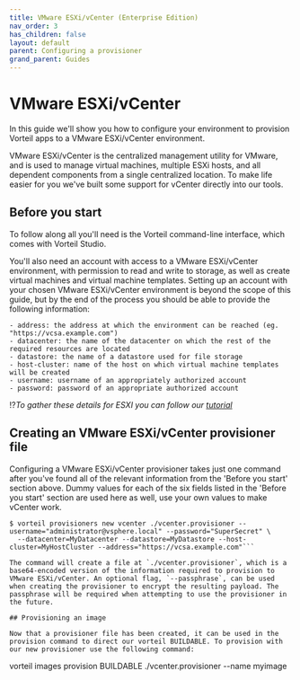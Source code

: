 ```yaml
---
title: VMware ESXi/vCenter (Enterprise Edition)
nav_order: 3
has_children: false
layout: default
parent: Configuring a provisioner
grand_parent: Guides
---
```


# VMware ESXi/vCenter

In this guide we'll show you how to configure your environment to provision Vorteil apps to a VMware ESXi/vCenter environment.

VMware ESXi/vCenter is the centralized management utility for VMware, and is used to manage virtual machines, multiple ESXi hosts, and all dependent components from a single centralized location. To make life easier for you we've built some support for vCenter directly into our tools. 

## Before you start

To follow along all you'll need is the Vorteil command-line interface, which comes with Vorteil Studio.

You'll also need an account with access to a VMware ESXi/vCenter environment, with permission to read and write to storage, as well as create virtual machines and virtual machine templates. Setting up an account with your chosen VMware ESXi/vCenter environment is beyond the scope of this guide, but by the end of the process you should be able to provide the following information:

    - address: the address at which the environment can be reached (eg. "https://vcsa.example.com")
    - datacenter: the name of the datacenter on which the rest of the required resources are located
    - datastore: the name of a datastore used for file storage
    - host-cluster: name of the host on which virtual machine templates will be created
    - username: username of an appropriately authorized account
    - password: password of an appropriate authorized account

!?*To gather these details for ESXI you can follow our [tutorial](/docs/For-Users/Tutorials/Adding-an-ESXI-Provisioner-using-the-vCenter-Provisioner)*

## Creating an VMware ESXi/vCenter provisioner file

Configuring a VMware ESXi/vCenter provisioner takes just one command after you've found all of the relevant information from the 'Before you start' section above. Dummy values for each of the six fields listed in the 'Before you start' section are used here as well, use your own values to make vCenter work.

```
$ vorteil provisioners new vcenter ./vcenter.provisioner --username="administrator@vsphere.local" --password="SuperSecret" \
  --datacenter=MyDatacenter --datastore=MyDatastore --host-cluster=MyHostCluster --address="https://vcsa.example.com"```

The command will create a file at `./vcenter.provisioner`, which is a base64-encoded version of the information required to provision to VMware ESXi/vCenter. An optional flag, `--passphrase`, can be used when creating the provisioner to encrypt the resulting payload. The passphrase will be required when attempting to use the provisioner in the future.

## Provisioning an image

Now that a provisioner file has been created, it can be used in the provision command to direct our vorteil BUILDABLE. To provision with our new provisioner use the following command:

```
vorteil images provision BUILDABLE ./vcenter.provisioner --name myimage
```